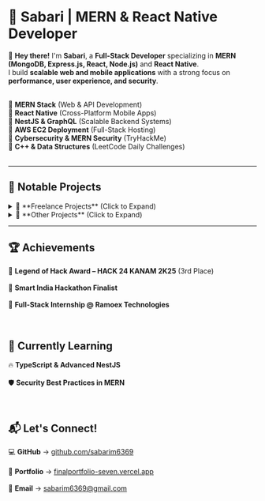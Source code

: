 # 🚀 Sabari | MERN & React Native Developer  

👋 **Hey there!** I'm **Sabari**, a **Full-Stack Developer** specializing in **MERN (MongoDB, Express.js, React, Node.js)** and **React Native**.  
I build **scalable web and mobile applications** with a strong focus on **performance, user experience, and security**.  
<br>

🔹 **MERN Stack** (Web & API Development)  
🔹 **React Native** (Cross-Platform Mobile Apps)  
🔹 **NestJS & GraphQL** (Scalable Backend Systems)  
🔹 **AWS EC2 Deployment** (Full-Stack Hosting)  
🔹 **Cybersecurity & MERN Security** (TryHackMe)  
🔹 **C++ & Data Structures** (LeetCode Daily Challenges)  
<br>

---

## 📌 Notable Projects  

<details>  
  <summary>💼 **Freelance Projects** (Click to Expand)</summary>  

✅ **Sokkai** – Clothing e-commerce platform with Razorpay integration.  <br>  
✅ **Lead Management System** – Staff assignment & call tracking.  <br>  
✅ **Thoughts App** – React Native app for storing thoughts.  <br>  
✅ **4Trip App** – Travel booking & trip management platform.  <br>  

</details>  

<details>  
  <summary>🎯 **Other Projects** (Click to Expand)</summary>  

✅ **Feedback Management System** – Anonymous & non-anonymous student feedback for teachers.  <br>  
✅ **Event Management System** – College event tracking & coordination.  <br>  

</details>  

---

## 🏆 Achievements  

🥉 **Legend of Hack Award – HACK 24 KANAM 2K25** (3rd Place)  <br>  
🏅 **Smart India Hackathon Finalist**  <br>  
💼 **Full-Stack Internship @ Ramoex Technologies**  <br>  
<br>

## 🌱 Currently Learning  

🔥 **TypeScript & Advanced NestJS**  <br>  
🛡 **Security Best Practices in MERN**  <br>  
<br>

## 📬 Let's Connect!  

💻 **GitHub** → [github.com/sabarim6369](https://github.com/sabarim6369)  <br>  
📝 **Portfolio** → [finalportfolio-seven.vercel.app](https://finalportfolio-seven.vercel.app/)  <br>  
📧 **Email** → [sabarim6369@gmail.com](mailto:sabarim6369@gmail.com)  <br>  
